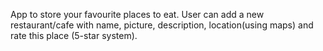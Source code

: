 App to store your favourite places to eat.
User can add a new restaurant/cafe with name, picture, description, location(using maps) and rate this place (5-star system).
